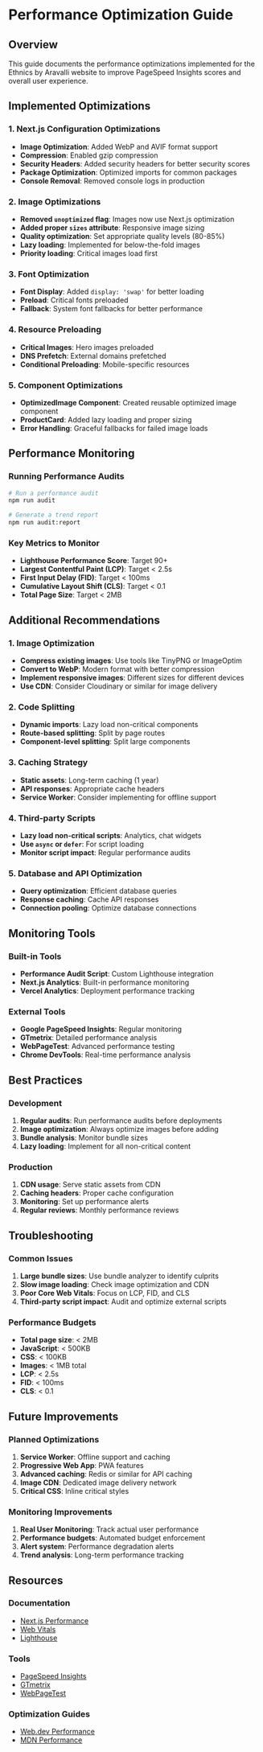 # Performance Optimization Guide

## Overview
This guide documents the performance optimizations implemented for the Ethnics by Aravalli website to improve PageSpeed Insights scores and overall user experience.

## Implemented Optimizations

### 1. Next.js Configuration Optimizations
- **Image Optimization**: Added WebP and AVIF format support
- **Compression**: Enabled gzip compression
- **Security Headers**: Added security headers for better security scores
- **Package Optimization**: Optimized imports for common packages
- **Console Removal**: Removed console logs in production

### 2. Image Optimizations
- **Removed `unoptimized` flag**: Images now use Next.js optimization
- **Added proper `sizes` attribute**: Responsive image sizing
- **Quality optimization**: Set appropriate quality levels (80-85%)
- **Lazy loading**: Implemented for below-the-fold images
- **Priority loading**: Critical images load first

### 3. Font Optimization
- **Font Display**: Added `display: 'swap'` for better loading
- **Preload**: Critical fonts preloaded
- **Fallback**: System font fallbacks for better performance

### 4. Resource Preloading
- **Critical Images**: Hero images preloaded
- **DNS Prefetch**: External domains prefetched
- **Conditional Preloading**: Mobile-specific resources

### 5. Component Optimizations
- **OptimizedImage Component**: Created reusable optimized image component
- **ProductCard**: Added lazy loading and proper sizing
- **Error Handling**: Graceful fallbacks for failed image loads

## Performance Monitoring

### Running Performance Audits
```bash
# Run a performance audit
npm run audit

# Generate a trend report
npm run audit:report
```

### Key Metrics to Monitor
- **Lighthouse Performance Score**: Target 90+
- **Largest Contentful Paint (LCP)**: Target < 2.5s
- **First Input Delay (FID)**: Target < 100ms
- **Cumulative Layout Shift (CLS)**: Target < 0.1
- **Total Page Size**: Target < 2MB

## Additional Recommendations

### 1. Image Optimization
- **Compress existing images**: Use tools like TinyPNG or ImageOptim
- **Convert to WebP**: Modern format with better compression
- **Implement responsive images**: Different sizes for different devices
- **Use CDN**: Consider Cloudinary or similar for image delivery

### 2. Code Splitting
- **Dynamic imports**: Lazy load non-critical components
- **Route-based splitting**: Split by page routes
- **Component-level splitting**: Split large components

### 3. Caching Strategy
- **Static assets**: Long-term caching (1 year)
- **API responses**: Appropriate cache headers
- **Service Worker**: Consider implementing for offline support

### 4. Third-party Scripts
- **Lazy load non-critical scripts**: Analytics, chat widgets
- **Use `async` or `defer`**: For script loading
- **Monitor script impact**: Regular performance audits

### 5. Database and API Optimization
- **Query optimization**: Efficient database queries
- **Response caching**: Cache API responses
- **Connection pooling**: Optimize database connections

## Monitoring Tools

### Built-in Tools
- **Performance Audit Script**: Custom Lighthouse integration
- **Next.js Analytics**: Built-in performance monitoring
- **Vercel Analytics**: Deployment performance tracking

### External Tools
- **Google PageSpeed Insights**: Regular monitoring
- **GTmetrix**: Detailed performance analysis
- **WebPageTest**: Advanced performance testing
- **Chrome DevTools**: Real-time performance analysis

## Best Practices

### Development
1. **Regular audits**: Run performance audits before deployments
2. **Image optimization**: Always optimize images before adding
3. **Bundle analysis**: Monitor bundle sizes
4. **Lazy loading**: Implement for all non-critical content

### Production
1. **CDN usage**: Serve static assets from CDN
2. **Caching headers**: Proper cache configuration
3. **Monitoring**: Set up performance alerts
4. **Regular reviews**: Monthly performance reviews

## Troubleshooting

### Common Issues
1. **Large bundle sizes**: Use bundle analyzer to identify culprits
2. **Slow image loading**: Check image optimization and CDN
3. **Poor Core Web Vitals**: Focus on LCP, FID, and CLS
4. **Third-party script impact**: Audit and optimize external scripts

### Performance Budgets
- **Total page size**: < 2MB
- **JavaScript**: < 500KB
- **CSS**: < 100KB
- **Images**: < 1MB total
- **LCP**: < 2.5s
- **FID**: < 100ms
- **CLS**: < 0.1

## Future Improvements

### Planned Optimizations
1. **Service Worker**: Offline support and caching
2. **Progressive Web App**: PWA features
3. **Advanced caching**: Redis or similar for API caching
4. **Image CDN**: Dedicated image delivery network
5. **Critical CSS**: Inline critical styles

### Monitoring Improvements
1. **Real User Monitoring**: Track actual user performance
2. **Performance budgets**: Automated budget enforcement
3. **Alert system**: Performance degradation alerts
4. **Trend analysis**: Long-term performance tracking

## Resources

### Documentation
- [Next.js Performance](https://nextjs.org/docs/advanced-features/measuring-performance)
- [Web Vitals](https://web.dev/vitals/)
- [Lighthouse](https://developers.google.com/web/tools/lighthouse)

### Tools
- [PageSpeed Insights](https://pagespeed.web.dev/)
- [GTmetrix](https://gtmetrix.com/)
- [WebPageTest](https://www.webpagetest.org/)

### Optimization Guides
- [Web.dev Performance](https://web.dev/performance/)
- [MDN Performance](https://developer.mozilla.org/en-US/docs/Web/Performance) 